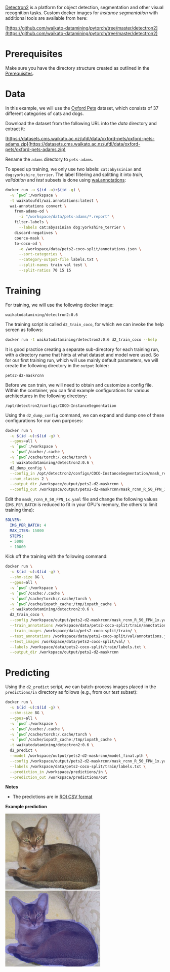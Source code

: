 [Detectron2](https://github.com/facebookresearch/detectron2) is a platform for object detection, segmentation and 
other visual recognition tasks. Custom docker images for *instance segmentation* with additional 
tools are available from here:

[https://github.com/waikato-datamining/pytorch/tree/master/detectron2](https://github.com/waikato-datamining/pytorch/tree/master/detectron2)


# Prerequisites
Make sure you have the directory structure created as outlined in the [Prerequisites](../prerequisites.md).


# Data

In this example, we will use the [Oxford Pets](https://datasets.cms.waikato.ac.nz/ufdl/oxford-pets/)
dataset, which consists of 37 different categories of cats and dogs.

Download the dataset from the following URL into the *data* directory and extract it:

[https://datasets.cms.waikato.ac.nz/ufdl/data/oxford-pets/oxford-pets-adams.zip](https://datasets.cms.waikato.ac.nz/ufdl/data/oxford-pets/oxford-pets-adams.zip)

Rename the `adams` directory to `pets-adams`. 

To speed up training, we only use two labels: `cat:abyssinian` and `dog:yorkshire_terrier`.
The label filtering and splitting it into *train*, *validation* and *test* subsets is done 
using [wai.annotations](https://github.com/waikato-ufdl/wai-annotations):

```bash
docker run -u $(id -u):$(id -g) \
  -v `pwd`:/workspace \
  -t waikatoufdl/wai.annotations:latest \
  wai-annotations convert \
    from-adams-od \
      -i "/workspace/data/pets-adams/*.report" \
    filter-labels \
      --labels cat:abyssinian dog:yorkshire_terrier \
    discard-negatives \
    coerce-mask \
    to-coco-od \
      -o /workspace/data/pets2-coco-split/annotations.json \
      --sort-categories \
      --category-output-file labels.txt \
      --split-names train val test \
      --split-ratios 70 15 15
```



# Training

For training, we will use the following docker image:

```
waikatodatamining/detectron2:0.6
```

The training script is called `d2_train_coco`, for which we can invoke the help screen as follows:

```bash
docker run -t waikatodatamining/detectron2:0.6 d2_train_coco --help 
```

It is good practice creating a separate sub-directory for each training run, with a directory name that hints at
what dataset and model were used. So for our first training run, which will use mainly default parameters, we will 
create the following directory in the `output` folder:

```
pets2-d2-maskrcnn
```

Before we can train, we will need to obtain and customize a config file. Within the container,
you can find example configurations for various architectures in the following directory:

```
/opt/detectron2/configs/COCO-InstanceSegmentation
```

Using the `d2_dump_config` command, we can expand and dump one of these configurations for our
own purposes:

```bash
docker run \
  -u $(id -u):$(id -g) \
  --gpus=all \
  -v `pwd`:/workspace \
  -v `pwd`/cache:/.cache \
  -v `pwd`/cache/torch:/.cache/torch \
  -t waikatodatamining/detectron2:0.6 \
  d2_dump_config \
  --config_in /opt/detectron2/configs/COCO-InstanceSegmentation/mask_rcnn_R_50_FPN_1x.yaml \
  --num_classes 2 \
  --output_dir /workspace/output/pets2-d2-maskrcnn \
  --config_out /workspace/output/pets2-d2-maskrcnn/mask_rcnn_R_50_FPN_1x.yaml
```

Edit the `mask_rcnn_R_50_FPN_1x.yaml` file and change the following values (`IMS_PER_BATCH` is reduced to fit 
in your GPU's memory, the others to limit training time):

```yaml
SOLVER:
  IMS_PER_BATCH: 4
  MAX_ITER: 15000
  STEPS:
  - 5000
  - 10000
```

Kick off the training with the following command:

```bash
docker run \
  -u $(id -u):$(id -g) \
  --shm-size 8G \
  --gpus=all \
  -v `pwd`:/workspace \
  -v `pwd`/cache:/.cache \
  -v `pwd`/cache/torch:/.cache/torch \
  -v `pwd`/cache/iopath_cache:/tmp/iopath_cache \
  -t waikatodatamining/detectron2:0.6 \
  d2_train_coco \
  --config /workspace/output/pets2-d2-maskrcnn/mask_rcnn_R_50_FPN_1x.yaml \
  --train_annotations /workspace/data/pets2-coco-split/train/annotations.json \
  --train_images /workspace/data/pets2-coco-split/train/ \
  --test_annotations /workspace/data/pets2-coco-split/val/annotations.json \
  --test_images /workspace/data/pets2-coco-split/val/ \
  --labels /workspace/data/pets2-coco-split/train/labels.txt \
  --output_dir /workspace/output/pets2-d2-maskrcnn
```


# Predicting

Using the `d2_predict` script, we can batch-process images placed in the `predictions/in` directory
as follows (e.g., from our *test* subset): 

```bash
docker run \
  -u $(id -u):$(id -g) \
  --shm-size 8G \
  --gpus=all \
  -v `pwd`:/workspace \
  -v `pwd`/cache:/.cache \
  -v `pwd`/cache/torch:/.cache/torch \
  -v `pwd`/cache/iopath_cache:/tmp/iopath_cache \
  -t waikatodatamining/detectron2:0.6 \
  d2_predict \
  --model /workspace/output/pets2-d2-maskrcnn/model_final.pth \
  --config /workspace/output/pets2-d2-maskrcnn/mask_rcnn_R_50_FPN_1x.yaml \
  --labels /workspace/data/pets2-coco-split/train/labels.txt \
  --prediction_in /workspace/predictions/in \
  --prediction_out /workspace/predictions/out
```

**Notes**

* The predictions are in [ROI CSV format](https://github.com/waikato-ufdl/wai-annotations-roi)

**Example prediction**

![Screenshot](img/Abyssinian_110.png) ![Screenshot](img/Abyssinian_110-overlay.png)
